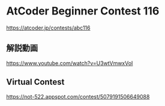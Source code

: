 # AtCoder Beginner Contest 116
<https://atcoder.jp/contests/abc116>

## 解説動画
<https://www.youtube.com/watch?v=U3wtVmwxVoI>

## Virtual Contest
<https://not-522.appspot.com/contest/5079191506649088>
